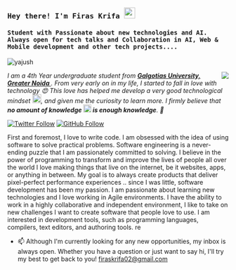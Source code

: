 <h3><samp><b> Hey there! I'm Firas Krifa <img src="https://media.giphy.com/media/hvRJCLFzcasrR4ia7z/giphy.gif" width="25px"></b></samp></h3>
<h4><samp> Student with Passionate about new technologies and AI. Always open for tech talks and Collaboration in AI, Web & Mobile development and other tech projects....</h4></samp>


<p align="left"> <img src="https://komarev.com/ghpvc/?username=geekyvyas" alt="yajush" /> </p>
<img align="right" src="https://media1.giphy.com/media/13HgwGsXF0aiGY/giphy.gif" />


<em>I am a 4th Year undergraduate student from <a href="https://www.galgotiasuniversity.edu.in/"><b>Galgotias University, Greater Noida </b></a>. From very early on in my life, I started to fall in love with technology 😍 This love has helped me develop a very good technological mindset <img src="https://github.com/rajput2107/rajput2107/blob/master/Assets/PC.gif" height="20px"/>, and given me the curiosity to learn more. I firmly believe that **no amount of knowledge <img src="https://github.com/rajput2107/rajput2107/blob/master/Assets/Rocket.gif" height="18px"> is enough knowledge**. 🧠</em>
 <br/>

[![Twitter Follow](https://img.shields.io/twitter/follow/viveksingh3899?color=1DA1F2&logo=twitter&style=for-the-badge)](https://twitter.com/viveksingh3899) 
[![GitHub Follow](https://img.shields.io/github/followers/vivek38singh?color=1DA1F2&logo=github&style=for-the-badge)](https://github.com/vivek38singh)



First and foremost, I love to write code. I am obsessed with the idea of 
using software to solve practical problems. Software engineering is a never-ending puzzle that I am passionately committed to solving. 
I believe in the power of programming to transform and improve the lives of people all over the world I love making things that live on the internet,
be it websites, apps, or anything in between. My goal is to always create products that deliver pixel-perfect performance experiences .. since I was little, 
software development has been my passion. I am passionate about learning new technologies and I love working in Agile environments. 
I have the ability to work in a highly collaborative and independent environment, I like to take on new challenges I want to create software that people love to use. 
I am interested in development tools, such as programming languages, compilers, text editors, and authoring tools.
re
- 📫 Although I'm  currently looking for any new opportunities, my inbox is always open. 
Whether you have a question or just want to say hi, I'll try my best to get back to you!
 firaskrifa02@gmail.com

<!---
FirasKrifa/FirasKrifa is a ✨ special ✨ repository because its `README.md` (this file) appears on your GitHub profile.
You can click the Preview link to take a look at your changes.
--->

